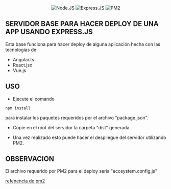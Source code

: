 <p align="center">
    <img src="https://upload.wikimedia.org/wikipedia/commons/archive/d/d9/20160324173914%21Node.js_logo.svg" alt="Node.JS">
    <img src="https://upload.wikimedia.org/wikipedia/commons/archive/6/64/20170429090804%21Expressjs.png" alt="Express.JS">
    <img src="https://pm2.keymetrics.io/assets/pm2-logo-1.png" alt="PM2">
</p>

## SERVIDOR BASE PARA HACER DEPLOY DE UNA APP USANDO EXPRESS.JS

Esta base funciona para hacer deploy de alguna aplicación hecha con las tecnologias
de: 
- Angular.ts
- React.jsx
- Vue.js 

## USO

- Ejecute el comando 
````````````
npm install
````````````
para instalar los paquetes requeridos por el archivo "package.json".

- Copie en el root del servidor la carpeta "dist" generada. 

- Una vez realizado esto puede hacer el 
despliegue del servidor utilizando PM2. 

## OBSERVACION

El archivo requerido por PM2 para el deploy seria "ecosystem.config.js"

[refenencia de pm2](https://pm2.keymetrics.io/docs/usage/deployment/)